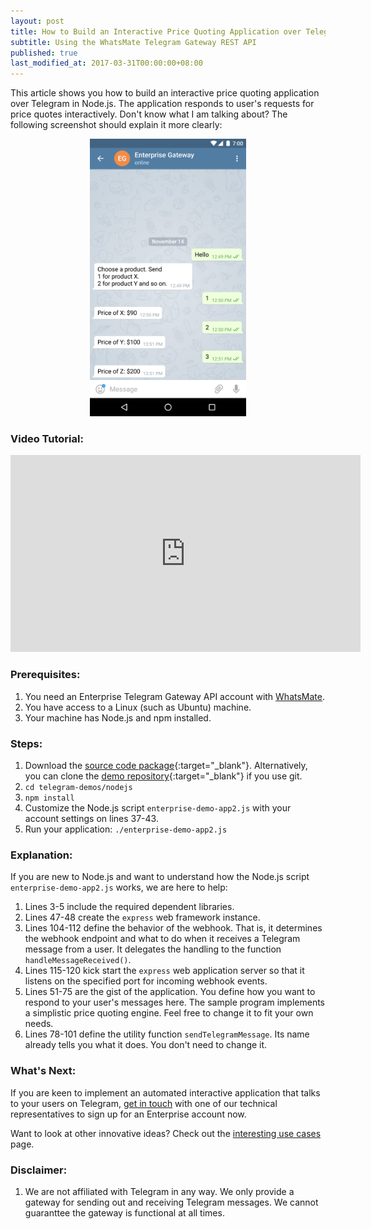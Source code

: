 ```yaml
---
layout: post
title: How to Build an Interactive Price Quoting Application over Telegram in Node.js
subtitle: Using the WhatsMate Telegram Gateway REST API
published: true
last_modified_at: 2017-03-31T00:00:00+08:00
---
```


This article shows you how to build an interactive price quoting application over Telegram in Node.js. The application responds to user's requests for price quotes interactively. Don't know what I am talking about? The following screenshot should explain it more clearly:

<p style="text-align:center;">
  <img width="250" height="444" src="/img/interactive-price-quote-application.png"/>
</p>


### Video Tutorial:

<iframe width="560" height="315" src="https://www.youtube.com/embed/EiuAU24cHzw?rel=0&cc_load_policy=1" frameborder="0" allowfullscreen></iframe>


### Prerequisites:

1. You need an Enterprise Telegram Gateway API account with [WhatsMate](https://www.whatsmate.net/telegram-gateway-comparison.html).
2. You have access to a Linux (such as Ubuntu) machine.
3. Your machine has Node.js and npm installed.


### Steps:

1. Download the [source code package](https://github.com/whatsmate/telegram-demos/archive/master.zip){:target="_blank"}. Alternatively, you can clone the [demo repository](https://github.com/whatsmate/telegram-demos){:target="_blank"} if you use git.
2. `cd telegram-demos/nodejs`
3. `npm install`
4. Customize the Node.js script `enterprise-demo-app2.js` with your account settings on lines 37-43.
5. Run your application: `./enterprise-demo-app2.js`


### Explanation:

If you are new to Node.js and want to understand how the Node.js script `enterprise-demo-app2.js` works, we are here to help:

1. Lines 3-5 include the required dependent libraries.
2. Lines 47-48 create the `express` web framework instance.
3. Lines 104-112 define the behavior of the webhook. That is, it determines the webhook endpoint and what to do when it receives a Telegram message from a user. It delegates the handling to the function `handleMessageReceived()`.
4. Lines 115-120 kick start the `express` web application server so that it listens on the specified port for incoming webhook events.
5. Lines 51-75 are the gist of the application. You define how you want to respond to your user's messages here. The sample program implements a simplistic price quoting engine. Feel free to change it to fit your own needs.
6. Lines 78-101 define the utility function `sendTelegramMessage`. Its name already tells you what it does. You don't need to change it.


### What's Next:

If you are keen to implement an automated interactive application that talks to your users on Telegram, [get in touch](https://www.whatsmate.net/contact.html) with one of our technical representatives to sign up for an Enterprise account now.

Want to look at other innovative ideas? Check out the [interesting use cases](https://www.whatsmate.net/telegram-gateway-use-cases.html) page.


### Disclaimer:

1. We are not affiliated with Telegram in any way. We only provide a gateway for sending out and receiving Telegram messages. We cannot guaranttee the gateway is functional at all times.


<br>
<script async src="//pagead2.googlesyndication.com/pagead/js/adsbygoogle.js"></script>
<ins class="adsbygoogle"
     style="display:inline-block;width:728px;height:90px"
     data-ad-client="ca-pub-7383487179928477"
     data-ad-slot="6959057004"></ins>
<script>
(adsbygoogle = window.adsbygoogle || []).push({});
</script>
<br>
